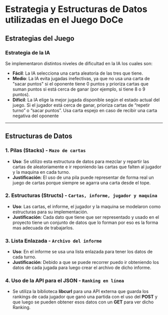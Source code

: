 ﻿
# Estrategia y Estructuras de Datos utilizadas en el Juego **DoCe**

## Estrategias del Juego

### Estrategia de la IA
Se implementaron distintos niveles de dificultad en la IA los cuales son:
- **Fácil**: La IA selecciona una carta aleatoria de las tres que tiene.
- **Medio**: La IA evita jugadas inefectivas, ya que no usa una carta de "sacar puntos" si el oponente tiene 0 puntos y prioriza cartas que suman puntos si está cerca de ganar (por ejemplo, si tiene 8 o 9 puntos).
- **Difícil**: La IA elige la mejor jugada disponible según el estado actual del juego. Si el jugador está cerca de ganar, prioriza cartas de “repetir turno” o “sacar puntos”. Usa carta espejo en caso de recibir una carta negativa del oponente

---

## Estructuras de Datos

### 1. **Pilas (Stacks)** - `Mazo de cartas`
- **Uso**: Se utilizo esta estructura de datos para mezclar y repartir las cartas de aleatoriamente e ir reponiendo las cartas que falten al jugador y la maquina en cada turno.
- **Justificación**: El uso de una pila puede representar de forma real un juego de cartas porque siempre se agarra una carta desde el tope.

### 2. **Estructuras (Structs)** - `Cartas, informe, jugador y maquina`
- **Uso**: Las cartas, el informe, el jugador y la maquina se modelaron como estructuras para su implementación.
- **Justificación**: Cada dato que tiene que ser representado y usado en el proyecto tiene un conjunto de datos que lo forman por eso es la forma mas adecuada de trabajarlos.
###	3. **Lista Enlazada** - `Archivo del informe`
- **Uso**: En el informe se usa una lista enlazada para tener los datos de cada turno.
- **Justificación**: Debido a que se puede recorrer puedo ir obteniendo los datos de cada jugada para luego crear el archivo de dicho informe.

### 4. **Uso de la API para el JSON** - `Ranking en línea`
-  Se utiliza la biblioteca **libcurl** para una API externa que guarda los rankings de cada jugador que ganó una partida con el uso del **POST** y que luego se pueden obtener esos datos con un **GET** para ver dicho Ranking.



